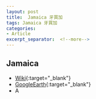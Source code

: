 ```yaml
---
layout: post
title:  Jamaica 牙買加
tags: Jamaica 牙買加 
categories:
- Article
excerpt_separator:  <!--more-->
---
```

## Jamaica 
- [Wiki](https://zh.wikipedia.org/w/index.php?search=Jamaica "Wiki"){:target="_blank"} 
- [GoogleEarth](https://earth.google.com/web/search/Jamaica "GoogleEarth"){:target="_blank"} 
- A 


